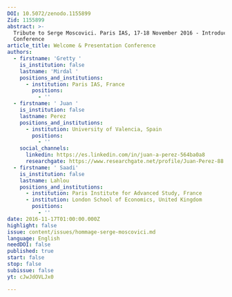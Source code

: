 ```yaml
---
DOI: 10.5072/zenodo.1155899
Zid: 1155899
abstract: >-
  Tribute to Serge Moscovici. Paris IAS, 17-18 November 2016 - Introduction
  Conference
article_title: Welcome & Presentation Conference
authors:
  - firstname: 'Gretty '
    is_institution: false
    lastname: 'Mirdal '
    positions_and_institutions:
      - institution: Paris IAS, France
        positions:
          - ''
  - firstname: ' Juan '
    is_institution: false
    lastname: Perez
    positions_and_institutions:
      - institution: University of Valencia, Spain
        positions:
          - ''
    social_channels:
      linkedin: https://es.linkedin.com/in/juan-a-perez-564ba0a8
      researchgate: https://www.researchgate.net/profile/Juan-Perez-88
  - firstname: ' Saadi'
    is_institution: false
    lastname: Lahlou
    positions_and_institutions:
      - institution: Paris Institute for Advanced Study, France
      - institution: London School of Economics, United Kingdom
        positions:
          - ''
date: 2016-11-17T01:00:00.000Z
highlight: false
issue: content/issues/hommage-serge-moscovici.md
language: English
needDOI: false
published: true
start: false
stop: false
subissue: false
yt: cJwJdOVLJx0

---
```


<Youtube yt="cJwJdOVLJx0" caption="Hommage à Serge Moscovici / Introduction - G. Mirdal, J. Perez et S. Lahlou" start="false" stop="false"></Youtube>